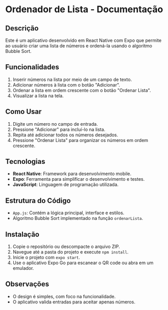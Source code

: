 # Ordenador de Lista - Documentação

## Descrição
Este é um aplicativo desenvolvido em React Native com Expo que permite ao usuário criar uma lista de números e ordená-la usando o algoritmo Bubble Sort.

## Funcionalidades
1. Inserir números na lista por meio de um campo de texto.
2. Adicionar números à lista com o botão "Adicionar".
3. Ordenar a lista em ordem crescente com o botão "Ordenar Lista".
4. Visualizar a lista na tela.

## Como Usar
1. Digite um número no campo de entrada.
2. Pressione "Adicionar" para incluí-lo na lista.
3. Repita até adicionar todos os números desejados.
4. Pressione "Ordenar Lista" para organizar os números em ordem crescente.

## Tecnologias
- **React Native**: Framework para desenvolvimento mobile.
- **Expo**: Ferramenta para simplificar o desenvolvimento e testes.
- **JavaScript**: Linguagem de programação utilizada.

## Estrutura do Código
- `App.js`: Contém a lógica principal, interface e estilos.
- Algoritmo Bubble Sort implementado na função `ordenarLista`.

## Instalação
1. Copie o repositório ou descompacte o arquivo ZIP.
2. Navegue até a pasta do projeto e execute `npm install`.
3. Inicie o projeto com `expo start`.
4. Use o aplicativo Expo Go para escanear o QR code ou abra em um emulador.

## Observações
- O design é simples, com foco na funcionalidade.
- O aplicativo valida entradas para aceitar apenas números.